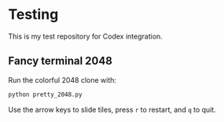 # Testing
This is my test repository for Codex integration.

## Fancy terminal 2048

Run the colorful 2048 clone with:

```bash
python pretty_2048.py
```

Use the arrow keys to slide tiles, press `r` to restart, and `q` to quit.
